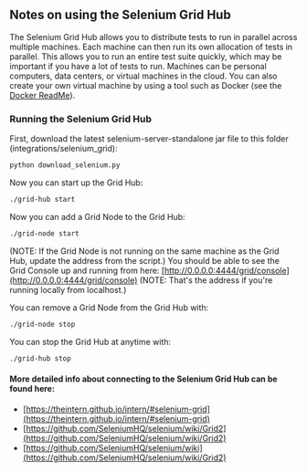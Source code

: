 ## Notes on using the Selenium Grid Hub

The Selenium Grid Hub allows you to distribute tests to run in parallel across multiple machines. Each machine can then run its own allocation of tests in parallel. This allows you to run an entire test suite quickly, which may be important if you have a lot of tests to run. Machines can be personal computers, data centers, or virtual machines in the cloud. You can also create your own virtual machine by using a tool such as Docker (see the [Docker ReadMe](https://github.com/mdmintz/SeleniumBase/blob/master/integrations/docker/ReadMe.md)).

### Running the Selenium Grid Hub

First, download the latest selenium-server-standalone jar file to this folder (integrations/selenium_grid):
```bash
python download_selenium.py
```
Now you can start up the Grid Hub:
```bash
./grid-hub start
```
Now you can add a Grid Node to the Grid Hub:
```bash
./grid-node start
```
(NOTE: If the Grid Node is not running on the same machine as the Grid Hub, update the address from the script.)
You should be able to see the Grid Console up and running from here: [http://0.0.0.0:4444/grid/console](http://0.0.0.0:4444/grid/console) (NOTE: That's the address if you're running locally from localhost.)

You can remove a Grid Node from the Grid Hub with:
```bash
./grid-node stop
```
You can stop the Grid Hub at anytime with:
```bash
./grid-hub stop
```

#### More detailed info about connecting to the Selenium Grid Hub can be found here:
* [https://theintern.github.io/intern/#selenium-grid](https://theintern.github.io/intern/#selenium-grid)
* [https://github.com/SeleniumHQ/selenium/wiki/Grid2](https://github.com/SeleniumHQ/selenium/wiki/Grid2)
* [https://github.com/SeleniumHQ/selenium/wiki](https://github.com/SeleniumHQ/selenium/wiki/Grid2)
